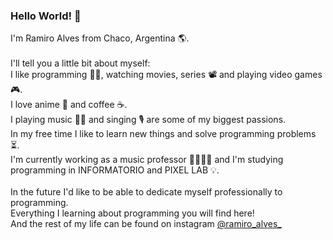 ### Hello World! 👋

<!--
**RamaAlves/RamaAlves** is a ✨ _special_ ✨ repository because its `README.md` (this file) appears on your GitHub profile.

Here are some ideas to get you started:

- 🔭 I’m currently working on ...
- 🌱 I’m currently learning ...
- 👯 I’m looking to collaborate on ...
- 🤔 I’m looking for help with ...
- 💬 Ask me about ...
- 📫 How to reach me: ...
- 😄 Pronouns: ...
- ⚡ Fun fact: ...
-->
I'm Ramiro Alves from Chaco, Argentina 🌎. <br><br>
I'll tell you a little bit about myself:<br>
I like programming 👨‍💻, watching movies, series 📽 and playing video games 🎮.<br>
I love anime 🗾 and coffee ☕.<br>
I playing music 🎸🎻 and singing 🎙 are some of my biggest passions.<br>
In my free time I like to learn new things and solve programming problems ⏳.<br>
I'm currently working as a music professor 👨🏻‍🏫🎼 and I'm studying programming in INFORMATORIO and PIXEL LAB 💡.<br><br>
In the future I'd like to be able to dedicate myself professionally to programming.<br>
Everything I learning about programming you will find here!<br>
And the rest of my life can be found on instagram [@ramiro_alves_](https://www.instagram.com/ramiro_alves_/)
